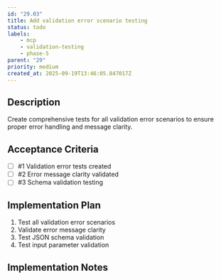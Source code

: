 ```yaml
---
id: "29.03"
title: Add validation error scenario testing
status: todo
labels:
    - mcp
    - validation-testing
    - phase-5
parent: "29"
priority: medium
created_at: 2025-09-19T13:46:05.847017Z
---
```

## Description

Create comprehensive tests for all validation error scenarios to ensure proper error handling and message clarity.

## Acceptance Criteria
<!-- AC:BEGIN -->

- [ ] #1 Validation error tests created
- [ ] #2 Error message clarity validated
- [ ] #3 Schema validation testing

<!-- AC:END -->

## Implementation Plan

1. Test all validation error scenarios
2. Validate error message clarity
3. Test JSON schema validation
4. Test input parameter validation


## Implementation Notes


